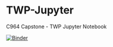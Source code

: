 # TWP-Jupyter
C964 Capstone - TWP Jupyter Notebook


[![Binder](https://mybinder.org/badge_logo.svg)](https://mybinder.org/v2/gh/ossef217/TWP-Jupyter.git/main?labpath=CardioWeightPredictor.ipynb)
